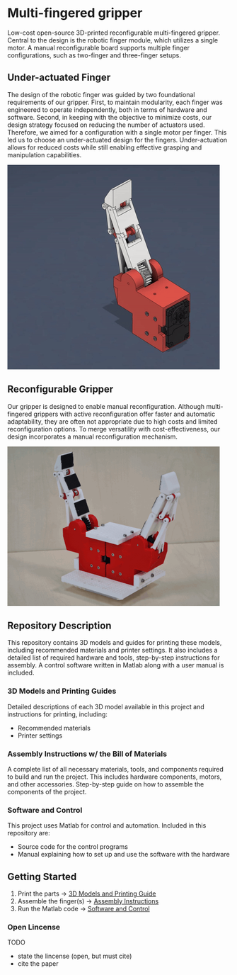 # Multi-fingered gripper

Low-cost open-source 3D-printed reconfigurable multi-fingered gripper. Central to the design is the robotic finger module, which utilizes a single motor. A manual reconfigurable board supports multiple finger configurations, such as two-finger and three-finger setups.

## Under-actuated Finger
The design of the robotic finger was guided by two foundational requirements of our gripper. First, to maintain modularity, each finger was engineered to operate independently, both in terms of hardware and software. Second, in keeping with the objective to minimize costs, our design strategy focused on reducing the number of actuators used. Therefore, we aimed for a configuration with a single motor per finger. This led us to choose an under-actuated design for the fingers. Under-actuation allows for reduced costs while still enabling effective grasping and manipulation capabilities.

![Exploiding view of the finger design](additional_files/images/Fng_expl_gf_480.gif)

## Reconfigurable Gripper
Our gripper is designed to enable manual reconfiguration. Although multi-fingered grippers with active reconfiguration offer faster and automatic adaptability, they are often not appropriate due to high costs and limited reconfiguration options. To merge versatility with cost-effectiveness, our design incorporates a manual reconfiguration mechanism.

![Three examples of a gripper configuration](additional_files/images/recon_gif_480.gif)

## Repository Description

This repository contains 3D models and guides for printing these models, including recommended materials and printer settings. It also includes a detailed list of required hardware and tools, step-by-step instructions for assembly. A control software written in Matlab along with a user manual is included.

### 3D Models and Printing Guides

Detailed descriptions of each 3D model available in this project and instructions for printing, including:
- Recommended materials
- Printer settings

### Assembly Instructions w/ the Bill of Materials

A complete list of all necessary materials, tools, and components required to build and run the project. This includes hardware components, motors, and other accessories. Step-by-step guide on how to assemble the components of the project.

### Software and Control

This project uses Matlab for control and automation. Included in this repository are:
- Source code for the control programs
- Manual explaining how to set up and use the software with the hardware

## Getting Started

1. Print the parts -> [3D Models and Printing Guide](3D-models/)
2. Assemble the finger(s) -> [Assembly Instructions](assembly/)
3. Run the Matlab code -> [Software and Control](SW/)

### Open Lincense
TODO
- state the lincense (open, but must cite)
- cite the paper
